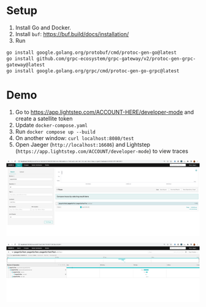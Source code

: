 # Setup

1. Install Go and Docker.
2. Install `buf`: https://buf.build/docs/installation/
3. Run

```shell
go install google.golang.org/protobuf/cmd/protoc-gen-go@latest
go install github.com/grpc-ecosystem/grpc-gateway/v2/protoc-gen-grpc-gateway@latest
go install google.golang.org/grpc/cmd/protoc-gen-go-grpc@latest
```

# Demo
1. Go to https://app.lightstep.com/ACCOUNT-HERE/developer-mode and create a satellite token
2. Update `docker-compose.yaml`
3. Run `docker compose up --build`
4. On another window: `curl localhost:8080/test`
5. Open Jaeger (`http://localhost:16686`) and Lightstep (`https://app.lightstep.com/ACCOUNT/developer-mode`) to view traces

![jaeger 1](img/1.png)

![jaeger 2](img/2.png)